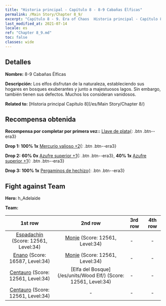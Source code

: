 ```yaml
---
title: "Historia principal - Capítulo 8 - 8-9 Cabañas Élficas"
permalink: /Main Story/Chapter 8_9/
excerpt: "Capítulo 8 - 9. Era of Chaos  Historia principal - Capítulo 8_9. 8-9 Cabañas Élficas"
last_modified_at: 2021-07-14
locale: es
ref: "Chapter 8_9.md"
toc: false
classes: wide
---
```


## Detalles

 **Nombre:** 8-9 Cabañas Élficas

 **Descripción:** Los elfos disfrutan de la naturaleza, estableciendo sus hogares en bosques exuberantes y junto a majestuosos lagos. Sin embargo, también tienen sus defectos. Muchos los consideran vanidosos.

 **Related to:** [Historia principal Capítulo 8](/es/Main Story/Chapter 8/)

## Recompensa obtenida

 **Recompensa por completar por primera vez::** [Llave de plata](/ItemsES/con_693/){: .btn .btn--era3}

 **Drop 1:** **100% 1x** [Mercurio valioso +2](/ItemsES/mat_28/){: .btn .btn--era3}

 **Drop 2:** **60% 0x** [Azufre superior +1](/ItemsES/mat_22/){: .btn .btn--era3}, **40% 1x** [Azufre superior +1](/ItemsES/mat_22/){: .btn .btn--era3}

 **Drop 3:** **100% 1x** [Pergaminos de hechizo](/ItemsES/con_694/){: .btn .btn--era3}


## Fight against Team
 **Hero:** h_Adelaide

 **Team:**


  | 1st row | 2nd row | 3rd row | 4th row |
  |:----:|:----:|:----|:----:|
  | [Espadachín](/es/units/Swordsman/) (Score: 12561, Level:34)  | [Monje](/es/units/Monk/) (Score: 12561, Level:34)  | - | - |
  | [Enano](/es/units/Dwarf/) (Score: 16587, Level:34)  | [Monje](/es/units/Monk/) (Score: 12561, Level:34)  | - | - |
  | [Centauro](/es/units/Centaur/) (Score: 12561, Level:34)  | [Elfa del Bosque](/es/units/Wood Elf/) (Score: 12561, Level:34)  | - | - |
  | [Centauro](/es/units/Centaur/) (Score: 12561, Level:34)  | - | - | - |


